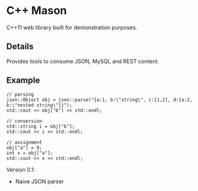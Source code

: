 # C++ Mason
C++11 web library built for demonstration purposes.

Details
--
Provides tools to consume JSON, MySQL and REST content.

Example
--
~~~~
// parsing
json::Object obj = json::parse("{a:1, b:\"string\", c:[1,2], d:{a:2, b:\"nested string\"}}");
std::cout << obj["b"] << std::endl;

// conversion
std::string i = obj["b"];
std::cout << i << std::endl;

// assignment
obj["a"] = 9;
int x = obj["a"];
std::cout << x << std::endl;
~~~~

Version 0.1:
- Naive JSON parser


